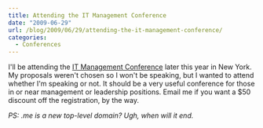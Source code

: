 ```yaml
---
title: Attending the IT Management Conference
date: "2009-06-29"
url: /blog/2009/06/29/attending-the-it-management-conference/
categories:
  - Conferences
---
```

I'll be attending the [IT Management Conference][1] later this year in New York. My proposals weren't chosen so I won't be speaking, but I wanted to attend whether I'm speaking or not. It should be a very useful conference for those in or near management or leadership positions. Email me if you want a $50 discount off the registration, by the way.

*PS: .me is a new top-level domain? Ugh, when will it end.*

 [1]: http://www.manageit.me/
